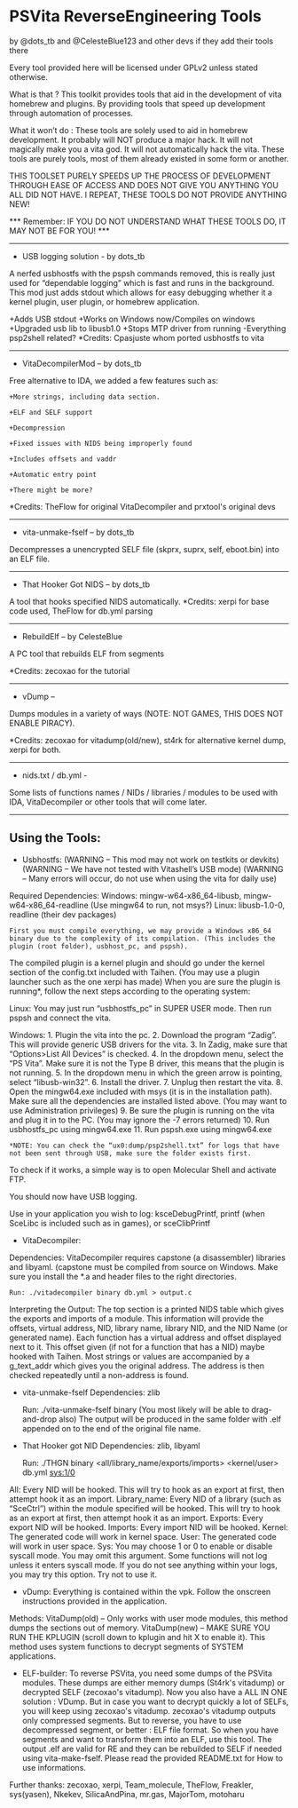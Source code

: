 # PSVita ReverseEngineering Tools
by @dots_tb and @CelesteBlue123 and other devs if they add their tools there


Every tool provided here will be licensed under GPLv2 unless stated otherwise.

What is that ?
This toolkit provides tools that aid in the development of vita homebrew and plugins. By providing tools that speed up development through automation of processes.

What it won’t do :
These tools are solely used to aid in homebrew development. It probably will NOT produce a major hack. It will not magically make you a vita god. It will not automatically hack the vita. These tools are purely tools, most of them already existed in some form or another.

THIS TOOLSET PURELY SPEEDS UP THE PROCESS OF DEVELOPMENT THROUGH EASE OF ACCESS AND DOES NOT GIVE YOU ANYTHING YOU ALL DID NOT HAVE. 
I REPEAT, THESE TOOLS DO NOT PROVIDE ANYTHING NEW!

*** Remember: IF YOU DO NOT UNDERSTAND WHAT THESE TOOLS DO, IT MAY NOT BE FOR YOU! ***


--------------------------------------------------------------------------------

- USB logging solution - by dots_tb

A nerfed usbhostfs with the pspsh commands removed, this is really just used for “dependable logging” which is fast and runs in the background.
This mod just adds stdout which allows for easy debugging whether it a kernel plugin, user plugin, or homebrew application.

+Adds USB stdout
+Works on Windows now/Compiles on windows
+Upgraded usb lib to libusb1.0
+Stops MTP driver from running
-Everything psp2shell related?
*Credits: Cpasjuste whom ported usbhostfs to vita

--------------------------------------------------------------------------------


- VitaDecompilerMod – by dots_tb

Free alternative to IDA, we added a few features such as:

	+More strings, including data section.

	+ELF and SELF support

	+Decompression

	+Fixed issues with NIDS being improperly found

	+Includes offsets and vaddr

	+Automatic entry point

	+There might be more?
	
*Credits: TheFlow for original VitaDecompiler and prxtool's original devs

--------------------------------------------------------------------------------

- vita-unmake-fself – by dots_tb

Decompresses a unencrypted SELF file (skprx, suprx, self, eboot.bin) into an ELF file.

--------------------------------------------------------------------------------

- That Hooker Got NIDS – by dots_tb

A tool that hooks specified NIDS automatically. 
*Credits: xerpi for base code used, TheFlow for db.yml parsing

--------------------------------------------------------------------------------

- RebuildElf – by CelesteBlue

A PC tool that rebuilds ELF from segments

*Credits: zecoxao for the tutorial

--------------------------------------------------------------------------------

- vDump –

Dumps modules in a variety of ways (NOTE: NOT GAMES, THIS DOES NOT ENABLE PIRACY).

*Credits: zecoxao for vitadump(old/new), st4rk for alternative kernel dump, xerpi for both.

--------------------------------------------------------------------------------

- nids.txt / db.yml -

Some lists of functions names / NIDs / libraries / modules to be used with IDA, VitaDecompiler or other tools that will come later.

--------------------------------------------------------------------------------

Using the Tools:
--------------------------------------------------------------------------------


- Usbhostfs:
(WARNING – This mod may not work on testkits or devkits)
(WARNING – We have not tested with Vitashell’s USB mode)
(WARNING – Many errors will occur, do not use when using the vita for daily use)

Required Dependencies:
	Windows: mingw-w64-x86_64-libusb, mingw-w64-x86_64-readline
	(Use mingw64 to run, not msys?)
	Linux: libusb-1.0-0, readline (their dev packages)
	
	First you must compile everything, we may provide a Windows x86_64 binary due to the complexity of its compilation. (This includes the plugin (root folder), usbhost_pc, and pspsh).
The compiled plugin is a kernel plugin and should go under the kernel section of the config.txt included with Taihen. (You may use a plugin launcher such as the one xerpi has made)
When you are sure the plugin is running*, follow the next steps according to the operating system:

Linux:
	You may just run “usbhostfs_pc” in SUPER USER mode. Then run pspsh and connect the vita.

Windows:
	1. Plugin the vita into the pc.
	2. Download the program “Zadig”. This will provide generic USB drivers for the vita.
	3. In Zadig, make sure that “Options>List All Devices” is checked.
	4. In the dropdown menu, select the “PS Vita”. Make sure it is not the Type B driver, this means that the plugin is not running. 
	5. In the dropdown menu in which the green arrow is pointing, select “libusb-win32”.
	6. Install the driver.
	7. Unplug then restart the vita.
	8. Open the mingw64.exe included with msys (it is in the installation path). Make sure all the dependencies are installed listed above. (You may want to use Administration privileges)
	9. Be sure the plugin is running on the vita and plug it in to the PC. (You may ignore the -7 errors returned)
	10. Run usbhostfs_pc using mingw64.exe
	11. Run pspsh.exe using mingw64.exe
	
	*NOTE: You can check the “ux0:dump/psp2shell.txt” for logs that have not been sent through USB, make sure the folder exists first.
	
To check if it works, a simple way is to open Molecular Shell and activate FTP.

You should now have USB logging.

Use in your application you wish to log:
	ksceDebugPrintf, printf (when SceLibc is included such as in games), or sceClibPrintf


- VitaDecompiler:

Dependencies:
VitaDecompiler requires capstone (a disassembler) libraries and libyaml. (capstone must be compiled from source on Windows. Make sure you install the *.a and header files to the right directories.

	Run: ./vitadecompiler binary db.yml > output.c
	
Interpreting the Output:
The top section is a printed NIDS table which gives the exports and imports of a module. This information will provide the offsets, virtual address, NID, library name, library NID, and the NID Name (or generated name).
Each function has a virtual address and offset displayed next to it. This offset given (if not for a function that has a NID) maybe hooked with Taihen. 
Most strings or values are accompanied by a g_text_addr which gives you the original address. The address is then checked repeatedly until a non-address is found. 


- vita-unmake-fself
Dependencies: zlib

	Run: ./vita-unmake-fself binary
(You most likely will be able to drag-and-drop also)
The output will be produced in the same folder with .elf appended on to the end of the original file name.


- That Hooker got NID
Dependencies: zlib, libyaml

	Run: ./THGN binary <all/library_name/exports/imports> <kernel/user> db.yml <sys:1/0>
	
All: Every NID will be hooked. This will try to hook as an export at first, then attempt hook it as an import.
Library_name: Every NID of a library (such as “SceCtrl”) within the module specified will be hooked. This will try to hook as an export at first, then attempt hook it as an import.
Exports: Every export NID will be hooked.
Imports: Every import NID will be hooked.
Kernel: The generated code will work in kernel space.
User: The generated code will work in user space.
Sys: You may choose 1 or 0 to enable or disable syscall mode. You may omit this argument. Some functions will not log unless it enters syscall mode. If you do not see anything within your logs, you may try this option. Try not to use it.


- vDump:
Everything is contained within the vpk. Follow the onscreen instructions provided in the application.

Methods:
VitaDump(old) – Only works with user mode modules, this method dumps the sections out of memory.
VitaDump(new) – MAKE SURE YOU RUN THE KPLUGIN (scroll down to kplugin and hit X to enable it). This method uses system functions to decrypt segments of SYSTEM applications.


- ELF-builder:
To reverse PSVita, you need some dumps of the PSVita modules. These dumps are either memory dumps (St4rk's vitadump) or decrypted SELF (zecoxao's vitadump).
Now you also have a ALL IN ONE solution : VDump. But in case you want to decrypt quickly a lot of SELFs, you will keep using zecoxao's vitadump.
zecoxao's vitadump outputs only compressed segments. But to reverse, you have to use decompressed segment, or better : ELF file format.
So when you have segments and want to transform them into an ELF, use this tool.
The output .elf are valid for RE and they can be rebuilded to SELF if needed using vita-make-fself.
Please read the provided README.txt for How to use informations.


Further thanks:
zecoxao, xerpi, Team_molecule, TheFlow, Freakler, sys(yasen), Nkekev, SilicaAndPina, mr.gas, MajorTom, motoharu
